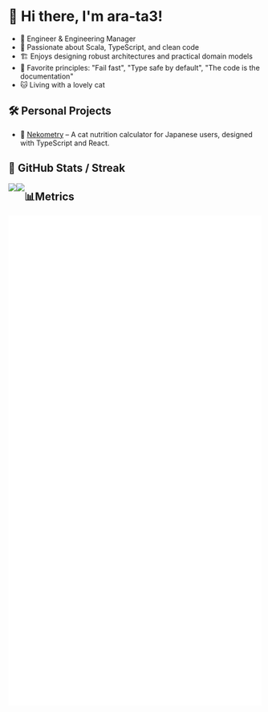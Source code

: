 # 👋 Hi there, I'm ara-ta3!

- 🚀 Engineer & Engineering Manager
- 🧪 Passionate about Scala, TypeScript, and clean code
- 🏗️ Enjoys designing robust architectures and practical domain models
- 💬 Favorite principles: "Fail fast", "Type safe by default", "The code is the documentation"
- 🐱 Living with a lovely cat

## 🛠️ Personal Projects

- 🔹 [Nekometry](https://nekometry.web.app/?utm_source=github&utm_medium=referral) – A cat nutrition calculator for Japanese users, designed with TypeScript and React.

## 🔧 GitHub Stats / Streak

<img align="left" src="https://github-readme-stats.vercel.app/api?username=ara-ta3&show_icons=true&theme=tokyonight" />
<img align="left" src="https://streak-stats.demolab.com/?user=ara-ta3&theme=tokyonight" />




## 📊Metrics

<picture>
  <img src="./metrics.svg" alt="GitHub Metrics">
</picture>

